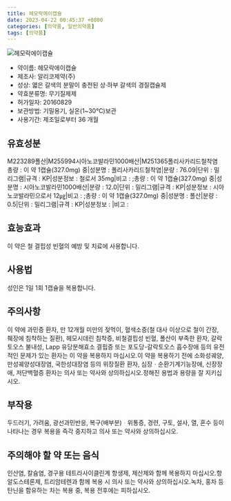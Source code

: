 ```yaml
---
title: 헤모락에이캡슐
date: 2023-04-22 00:45:37 +0800
categories: [의약품, 일반의약품]
tags: [의약품]
---
```

![헤모락에이캡슐](https://nedrug.mfds.go.kr/pbp/cmn/itemImageDownload/149140522283400107)

- 약이름: 헤모락에이캡슐
- 제조사: 알리코제약(주)
- 성상: 엷은 갈색의 분말이 충전된 상·하부 갈색의 경질캡슐제
- 약효분류명: 무기질제제
- 허가일자: 20160829
- 보관방법: 기밀용기, 실온(1~30℃)보관
- 사용기간: 제조일로부터 36 개월
## 유효성분
M223289폴산|M255994시아노코발라민1000배산|M251365폴리사카리드철착염
총량 : 이 약 1캡슐(327.0mg) 중|성분명 : 폴리사카리드철착염|분량 : 76.09|단위 : 밀리그램|규격 : KP|성분정보 : 철로서 35mg|비고 : ;총량 : 이 약 1캡슐(327.0mg) 중|성분명 : 시아노코발라민1000배산|분량 : 12.0|단위 : 밀리그램|규격 : KP|성분정보 : 시아노코발라민으로서 12㎍|비고 : ;총량 : 이 약 1캡슐(327.0mg) 중|성분명 : 폴산|분량 : 0.5|단위 : 밀리그램|규격 : KP|성분정보 : |비고 :
## 효능효과
이 약은 철 결핍성 빈혈의 예방 및 치료에 사용합니다.
## 사용법
성인은 1일 1회 1캡슐을 복용합니다.
## 주의사항
이 약에 과민증 환자, 만 12개월 미만의 젖먹이, 혈색소증(철 대사 이상으로 철이 간장, 췌장에 침착하는 질환), 헤모시데린 침착증, 비철결핍성 빈혈, 폴산이 부족한 환자, 갈락토오스 불내성, Lapp 유당분해효소 결핍증 또는 포도당-갈락토오스 흡수장애 등의 유전적인 문제가 있는 환자는 이 약을 복용하지 마십시오.이 약을 복용하기 전에 소화성궤양, 만성궤양성대장염, 국한성대장염 등의 위장질환 환자, 심장ㆍ순환기계기능장애, 신장장애, 저단백혈증 환자는 의사 또는 약사와 상의하십시오.정해진 용법과 용량을 잘 지키십시오.
## 부작용
두드러기, 가려움, 광선과민반응, 복구(배부분)ᆞ위통증, 경련, 구토, 설사, 열, 혼수 등이 나타나는 경우 복용을 즉각 중지하고 의사 또는 약사와 상의하십시오.
## 주의해야 할 약 또는 음식
인산염, 칼슘염, 경구용 테트라사이클린계 항생제, 제산제와 함께 복용하지 마십시오.항알도스테론제, 트리암테렌과 함께 복용 시 의사 또는 약사와 상의하십시오.녹차, 홍차 등 탄닌을 함유하는 차는 복용 중, 복용 전후에는 피하십시오.
